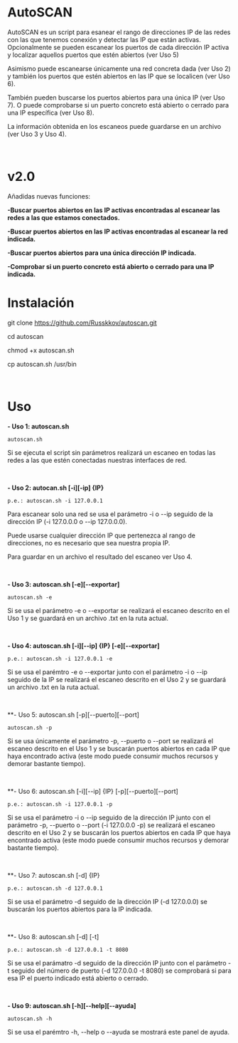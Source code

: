 # AutoSCAN

AutoSCAN es un script para esanear el rango de direcciones IP de las redes con las que tenemos conexión y detectar las IP que están activas.
Opcionalmente se pueden escanear los puertos de cada dirección IP activa y localizar aquellos puertos que estén abiertos (ver Uso 5)

Asimismo puede escanearse únicamente una red concreta dada (ver Uso 2) y también los puertos que estén abiertos en las IP que se localicen (ver Uso 6).

También pueden buscarse los puertos abiertos para una única IP (ver Uso 7).
O puede comprobarse si un puerto concreto está abierto o cerrado para una IP específica (ver Uso 8).

La información obtenida en los escaneos puede guardarse en un archivo (ver Uso 3 y Uso 4).

&nbsp;&nbsp;&nbsp;&nbsp;&nbsp;

# v2.0

Añadidas nuevas funciones:

**-Buscar puertos abiertos en las IP activas encontradas al escanear las redes a las que estamos conectados.**

**-Buscar puertos abiertos en las IP activas encontradas al escanear la red indicada.**

**-Buscar puertos abiertos para una única dirección IP indicada.**

**-Comprobar si un puerto concreto está abierto o cerrado para una IP indicada.**

# Instalación

git clone https://github.com/Russkkov/autoscan.git

cd autoscan

chmod +x autoscan.sh

cp autoscan.sh /usr/bin

&nbsp;&nbsp;&nbsp;&nbsp;&nbsp;

# Uso

**- Uso 1: autoscan.sh**

```
autoscan.sh
```
 Si se ejecuta el script sin parámetros realizará un escaneo en todas las redes a las que estén conectadas nuestras interfaces de red.

&nbsp;&nbsp;&nbsp;&nbsp;&nbsp;

**- Uso 2: autocan.sh [-i][-ip] {IP}**
  
 ```
 p.e.: autoscan.sh -i 127.0.0.1
 ```
 
Para escanear solo una red se usa el parámetro -i o --ip seguido de la dirección IP (-i 127.0.0.0 o --ip 127.0.0.0).

Puede usarse cualquier dirección IP que pertenezca al rango de direcciones, no es necesario que sea nuestra propia IP.

Para guardar en un archivo el resultado del escaneo ver Uso 4.

&nbsp;&nbsp;&nbsp;&nbsp;&nbsp;

**- Uso 3: autoscan.sh [-e][--exportar]**

```
autoscan.sh -e
```

Si se usa el parámetro -e o --exportar se realizará el escaneo descrito en el Uso 1 y se guardará en un archivo .txt en la ruta actual.

&nbsp;&nbsp;&nbsp;&nbsp;&nbsp;

**- Uso 4: autoscan.sh [-i][--ip] {IP} [-e][--exportar]**

```
p.e.: autoscan.sh -i 127.0.0.1 -e
```

Si se usa el parémtro -e o --exportar junto con el parámetro -i o --ip seguido de la IP se realizará el escaneo descrito en el Uso 2 y se guardará un archivo .txt en la ruta actual.

&nbsp;&nbsp;&nbsp;&nbsp;&nbsp;

**- Uso 5: autoscan.sh [-p][--puerto][--port]

```
autoscan.sh -p
```
Si se usa únicamente el parámetro -p, --puerto o --port se realizará el escaneo descrito en el Uso 1 y se buscarán puertos abiertos en cada IP que haya encontrado activa (este modo puede consumir muchos recursos y demorar bastante tiempo).

&nbsp;&nbsp;&nbsp;&nbsp;&nbsp;

**- Uso 6: autoscan.sh [-i][--ip] {IP} [-p][--puerto][--port]

```
p.e.: autoscan.sh -i 127.0.0.1 -p
```
Si se usa el parámetro -i o --ip seguido de la dirección IP junto con el parámetro -p, --puerto o --port (-i 127.0.0.0 -p) se realizará el escaneo descrito en el Uso 2 y se buscarán los puertos abiertos en cada IP que haya encontrado activa (este modo puede consumir muchos recursos y demorar bastante tiempo).

&nbsp;&nbsp;&nbsp;&nbsp;&nbsp;

**- Uso 7: autoscan.sh [-d] {IP}

```
p.e.: autoscan.sh -d 127.0.0.1
```
Si se usa el parámetro -d seguido de la dirección IP (-d 127.0.0.0) se buscarán los puertos abiertos para la IP indicada.

&nbsp;&nbsp;&nbsp;&nbsp;&nbsp;

**- Uso 8: autoscan.sh [-d] <IP> [-t] <Puerto>

```
p.e.: autoscan.sh -d 127.0.0.1 -t 8080
```
Si se usa el parámatro -d seguido de la dirección IP junto con el parámetro -t seguido del número de puerto (-d 127.0.0.0 -t 8080) se comprobará si para esa IP el puerto indicado está abierto o cerrado.

&nbsp;&nbsp;&nbsp;&nbsp;&nbsp;

**- Uso 9: autoscan.sh [-h][--help][--ayuda]**

```
autoscan.sh -h
```

Si se usa el parémtro -h, --help o --ayuda se mostrará este panel de ayuda.

&nbsp;&nbsp;&nbsp;&nbsp;&nbsp;
